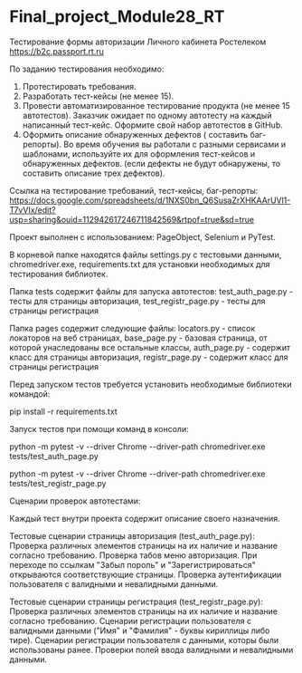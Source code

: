 # Final_project_Module28_RT
Тестирование формы авторизации Личного кабинета Ростелеком https://b2c.passport.rt.ru

По заданию тестирования необходимо:
1. Протестировать требования.
2. Разработать тест-кейсы (не менее 15).
3. Провести автоматизированное тестирование продукта (не менее 15 автотестов). Заказчик ожидает по одному автотесту на каждый написанный тест-кейс. Оформите свой набор автотестов в GitHub.
4. Оформить описание обнаруженных дефектов ( составить баг-репорты). Во время обучения вы работали с разными сервисами и шаблонами, используйте их для оформления тест-кейсов и обнаруженных дефектов. (если дефекты не будут обнаружены, то составить описание трех дефектов).

Ссылка на тестирование требований, тест-кейсы, баг-репорты: https://docs.google.com/spreadsheets/d/1NXS0bn_Q6SusaZrXHKAArUVl1-T7vVIx/edit?usp=sharing&ouid=112942617246711842569&rtpof=true&sd=true

Проект выполнен с использованием: PageObject, Selenium и PyTest.

В корневой папке находятся файлы settings.py с тестовыми данными, chromedriver.exe, requirements.txt для установки необходимых для тестирования библиотек.

Папка tests содержит файлы для запуска автотестов: test_auth_page.py - тесты для страницы авторизация, test_registr_page.py - тесты для страницы регистрация

Папка pages содержит следующие файлы: locators.py - список локаторов на веб страницах, base_page.py - базовая страница, от которой унаследованы все остальные классы, auth_page.py - содержит класс для страницы авторизация, registr_page.py - содержит класс для страницы регистрация

Перед запуском тестов требуется установить необходимые библиотеки командой:

pip install -r requirements.txt

Запуск тестов при помощи команд в консоли:

python -m pytest -v --driver Chrome --driver-path chromedriver.exe tests/test_auth_page.py

python -m pytest -v --driver Chrome --driver-path chromedriver.exe tests/test_registr_page.py

Сценарии проверок автотестами:

Каждый тест внутри проекта содержит описание своего назначения.

Тестовые сценарии страницы авторизация (test_auth_page.py):
    Проверка различных элементов страницы на их наличие и название согласно требованию.
    Проверка табов меню авторизация.
    При переходе по ссылкам "Забыл пороль" и  "Зарегистрироваться" открываются соответствующие страницы.
    Проверка аутентификации пользователя с валидными и невалидными данными.
    
    
Тестовые сценарии страницы регистрация (test_registr_page.py):
    Проверка различных элементов страницы на их наличие и название согласно требованию.
    Сценарии регистрации пользователя с валидными данными ("Имя" и "Фамилия" - буквы кириллицы либо тире).
    Сценарии регистрации пользователя с данными, которы были использованы ранее.
    Проверки полей ввода валидными и невалидными данными.

